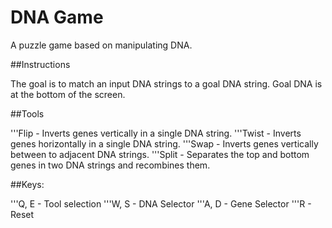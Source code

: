  DNA Game
==========

A puzzle game based on manipulating DNA.

##Instructions

The goal is to match an input DNA strings to a goal DNA string. Goal DNA is at the bottom of the screen.

##Tools

'''Flip  - Inverts genes vertically in a single DNA string.
'''Twist - Inverts genes horizontally in a single DNA string.
'''Swap  - Inverts genes vertically between to adjacent DNA strings.
'''Split - Separates the top and bottom genes in two DNA strings and recombines them.


##Keys:

'''Q, E - Tool selection
'''W, S - DNA Selector
'''A, D - Gene Selector
'''R    - Reset
